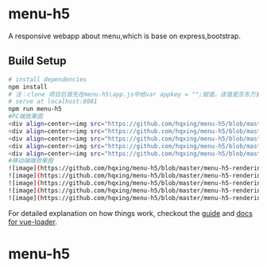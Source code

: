 # menu-h5
A responsive webapp about menu,which is base on express,bootstrap.
## Build Setup
``` bash
# install dependencies
npm install
# 注：clone 项目后首先在menu-h5\app.js中给var appkey = "";赋值，该值是京东万象API的开发者秘钥，在https://wx.jdcloud.com/market/datas/26/11072注册后就会得到开发者秘钥
# serve at localhost:8081
npm run menu-h5
#PC端效果图
<div align=center><img src="https://github.com/hqxing/menu-h5/blob/master/pc/index.png" /><div>
<div align=center><img src="https://github.com/hqxing/menu-h5/blob/master/pc/list.png" /><div>
<div align=center><img src="https://github.com/hqxing/menu-h5/blob/master/pc/detail.png" /><div>
<div align=center><img src="https://github.com/hqxing/menu-h5/blob/master/pc/classify.png" /><div>
<div align=center><img src="https://github.com/hqxing/menu-h5/blob/master/pc/about.png" /><div>
#移动端端效果图
![image](https://github.com/hqxing/menu-h5/blob/master/menu-h5-rendering/MobilePhone/phone_index.png)
![image](https://github.com/hqxing/menu-h5/blob/master/menu-h5-rendering/MobilePhone/phone_list.png)
![image](https://github.com/hqxing/menu-h5/blob/master/menu-h5-rendering/MobilePhone/phone_classify.png)
![image](https://github.com/hqxing/menu-h5/blob/master/menu-h5-rendering/MobilePhone/phone_detail.png)
![image](https://github.com/hqxing/menu-h5/blob/master/menu-h5-rendering/MobilePhone/phone_about.png)
```
For detailed explanation on how things work, checkout the [guide](http://vuejs-templates.github.io/webpack/) and [docs for vue-loader](http://vuejs.github.io/vue-loader).
# menu-h5
